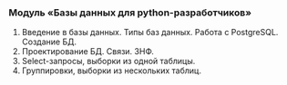 ### Модуль «Базы данных для python-разработчиков»
1. Введение в базы данных. Типы баз данных. Работа с PostgreSQL. Создание БД.
2. Проектирование БД. Связи. 3НФ.
3. Select-запросы, выборки из одной таблицы.
4. Группировки, выборки из нескольких таблиц.